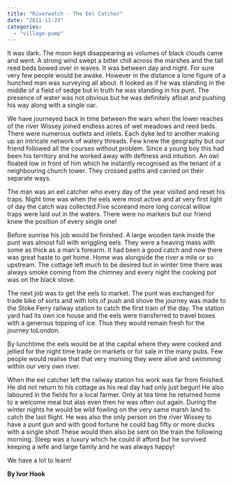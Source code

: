```yaml
---
title: "Riverwatch - The Eel Catcher"
date: "2011-11-23"
categories: 
  - "village-pump"
---
```


It was dark. The moon kept disappearing as volumes of black clouds came and went. A strong wind swept a bitter chill across the marshes and the tall reed beds bowed over in waves. It was between day and night. For sure very few people would be awake. However in the distance a lone figure of a hunched man was surveying all about. It looked as if he was standing in the middle of a field of sedge but in truth he was standing in his punt. The presence of water was not obvious but he was definitely afloat and pushing his way along with a single oar.

We have journeyed back in time between the wars when the lower reaches of the river Wissey joined endless acres of wet meadows and reed beds. There were numerous outlets and inlets. Each dyke led to another making up an intricate network of watery threads. Few knew the geography but our friend followed all the courses without problem. Since a young boy this had been his territory and he worked away with deftness and intuition. An owl floated low in front of him which he instantly recognised as the tenant of a neighbouring church tower. They crossed paths and carried on their separate ways.

The man was an eel catcher who every day of the year visited and reset his traps. Night time was when the eels were most active and at very first light of day the catch was collected.Five scoreand more long conical willow traps were laid out in the waters. There were no markers but our friend knew the position of every single one!

Before sunrise his job would be finished. A large wooden tank inside the punt was almost full with wriggling eels. They were a heaving mass with some as thick as a man's forearm. It had been a good catch and now there was great haste to get home. Home was alongside the river a mile or so upstream. The cottage left much to be desired but in winter time there was always smoke coming from the chimney and every night the cooking pot was on the black stove.

The next job was to get the eels to market. The punt was exchanged for trade bike of sorts and with lots of push and shove the journey was made to the Stoke Ferry railway station to catch the first train of the day. The station yard had its own ice house and the eels were transferred to travel boxes with a generous topping of ice. Thus they would remain fresh for the journey toLondon.

By lunchtime the eels would be at the capital where they were cooked and jellied for the night time trade on markets or for sale in the many pubs. Few people would realise that that very morning they were alive and swimming within our very own river.

When the eel catcher left the railway station his work was far from finished. He did not return to his cottage as his real day had only just begun! He also laboured in the fields for a local farmer. Only at tea time he returned home to a welcome meal but alas even then he was often out again. During the winter nights he would be wild fowling on the very same marsh land to catch the last flight. He was also the only person on the river Wissey to have a punt gun and with good fortune he could bag fifty or more ducks with a single shot! These would then also be sent on the train the following morning. Sleep was a luxury which he could ill afford but he survived keeping a wife and large family and he was always happy!

We have a lot to learn!

**By Ivor Hook**
